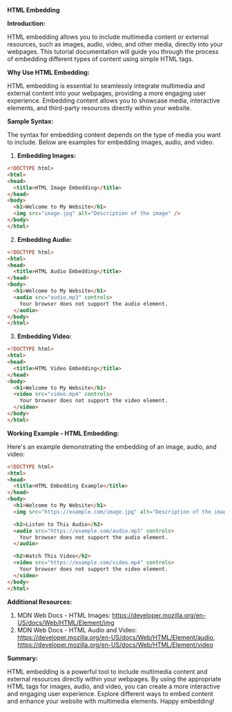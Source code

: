 **HTML Embedding**

**Introduction:**

HTML embedding allows you to include multimedia content or external resources, such as images, audio, video, and other media, directly into your webpages. This tutorial documentation will guide you through the process of embedding different types of content using simple HTML tags.

**Why Use HTML Embedding:**

HTML embedding is essential to seamlessly integrate multimedia and external content into your webpages, providing a more engaging user experience. Embedding content allows you to showcase media, interactive elements, and third-party resources directly within your website.

**Sample Syntax:**

The syntax for embedding content depends on the type of media you want to include. Below are examples for embedding images, audio, and video.

1. **Embedding Images:**

```html
<!DOCTYPE html>
<html>
<head>
  <title>HTML Image Embedding</title>
</head>
<body>
  <h1>Welcome to My Website</h1>
  <img src="image.jpg" alt="Description of the image" />
</body>
</html>
```

2. **Embedding Audio:**

```html
<!DOCTYPE html>
<html>
<head>
  <title>HTML Audio Embedding</title>
</head>
<body>
  <h1>Welcome to My Website</h1>
  <audio src="audio.mp3" controls>
    Your browser does not support the audio element.
  </audio>
</body>
</html>
```

3. **Embedding Video:**

```html
<!DOCTYPE html>
<html>
<head>
  <title>HTML Video Embedding</title>
</head>
<body>
  <h1>Welcome to My Website</h1>
  <video src="video.mp4" controls>
    Your browser does not support the video element.
  </video>
</body>
</html>
```

**Working Example - HTML Embedding:**

Here's an example demonstrating the embedding of an image, audio, and video:

```html
<!DOCTYPE html>
<html>
<head>
  <title>HTML Embedding Example</title>
</head>
<body>
  <h1>Welcome to My Website</h1>
  <img src="https://example.com/image.jpg" alt="Description of the image" />

  <h2>Listen to This Audio</h2>
  <audio src="https://example.com/audio.mp3" controls>
    Your browser does not support the audio element.
  </audio>

  <h2>Watch This Video</h2>
  <video src="https://example.com/video.mp4" controls>
    Your browser does not support the video element.
  </video>
</body>
</html>
```

**Additional Resources:**

1. MDN Web Docs - HTML Images: https://developer.mozilla.org/en-US/docs/Web/HTML/Element/img
2. MDN Web Docs - HTML Audio and Video: https://developer.mozilla.org/en-US/docs/Web/HTML/Element/audio, https://developer.mozilla.org/en-US/docs/Web/HTML/Element/video

**Summary:**

HTML embedding is a powerful tool to include multimedia content and external resources directly within your webpages. By using the appropriate HTML tags for images, audio, and video, you can create a more interactive and engaging user experience. Explore different ways to embed content and enhance your website with multimedia elements. Happy embedding!